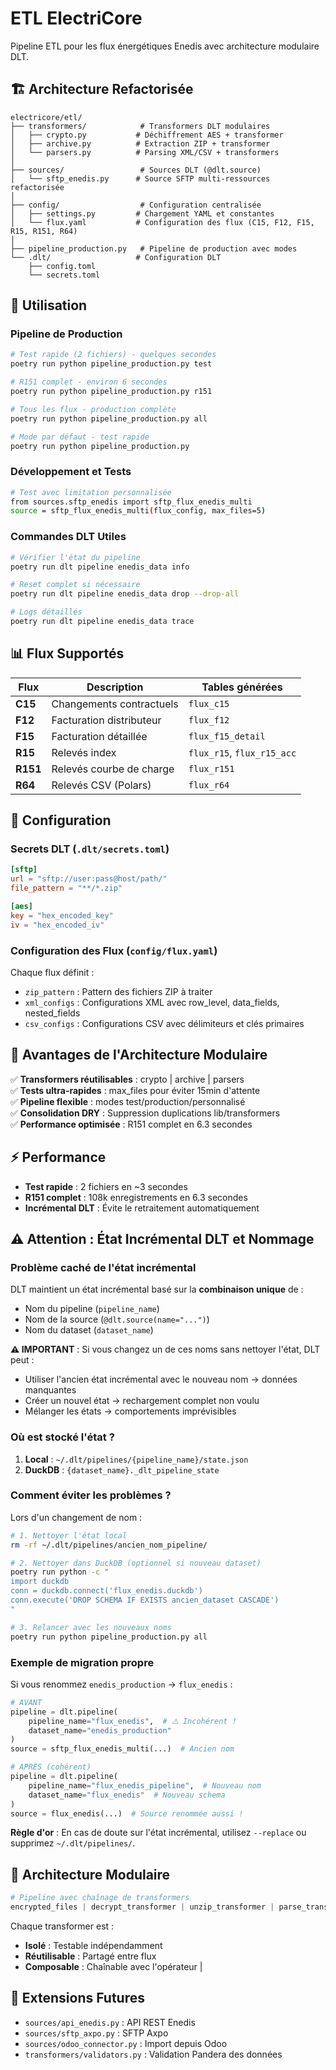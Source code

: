 # ETL ElectriCore

Pipeline ETL pour les flux énergétiques Enedis avec architecture modulaire DLT.

## 🏗️ Architecture Refactorisée

```
electricore/etl/
├── transformers/            # Transformers DLT modulaires
│   ├── crypto.py           # Déchiffrement AES + transformer
│   ├── archive.py          # Extraction ZIP + transformer  
│   └── parsers.py          # Parsing XML/CSV + transformers
│
├── sources/                 # Sources DLT (@dlt.source)
│   └── sftp_enedis.py      # Source SFTP multi-ressources refactorisée
│
├── config/                  # Configuration centralisée
│   ├── settings.py         # Chargement YAML et constantes
│   └── flux.yaml           # Configuration des flux (C15, F12, F15, R15, R151, R64)
│
├── pipeline_production.py   # Pipeline de production avec modes
└── .dlt/                   # Configuration DLT
    ├── config.toml
    └── secrets.toml
```

## 🚀 Utilisation

### Pipeline de Production

```bash
# Test rapide (2 fichiers) - quelques secondes
poetry run python pipeline_production.py test

# R151 complet - environ 6 secondes  
poetry run python pipeline_production.py r151

# Tous les flux - production complète
poetry run python pipeline_production.py all

# Mode par défaut - test rapide
poetry run python pipeline_production.py
```

### Développement et Tests

```bash
# Test avec limitation personnalisée
from sources.sftp_enedis import sftp_flux_enedis_multi
source = sftp_flux_enedis_multi(flux_config, max_files=5)
```

### Commandes DLT Utiles

```bash
# Vérifier l'état du pipeline
poetry run dlt pipeline enedis_data info

# Reset complet si nécessaire  
poetry run dlt pipeline enedis_data drop --drop-all

# Logs détaillés
poetry run dlt pipeline enedis_data trace
```

## 📊 Flux Supportés

| Flux | Description | Tables générées |
|------|-------------|-----------------|
| **C15** | Changements contractuels | `flux_c15` |
| **F12** | Facturation distributeur | `flux_f12` |
| **F15** | Facturation détaillée | `flux_f15_detail` |
| **R15** | Relevés index | `flux_r15`, `flux_r15_acc` |
| **R151** | Relevés courbe de charge | `flux_r151` |
| **R64** | Relevés CSV (Polars) | `flux_r64` |

## 🔧 Configuration

### Secrets DLT (`.dlt/secrets.toml`)
```toml
[sftp]
url = "sftp://user:pass@host/path/"
file_pattern = "**/*.zip"

[aes]
key = "hex_encoded_key"
iv = "hex_encoded_iv"
```

### Configuration des Flux (`config/flux.yaml`)
Chaque flux définit :
- `zip_pattern` : Pattern des fichiers ZIP à traiter
- `xml_configs` : Configurations XML avec row_level, data_fields, nested_fields
- `csv_configs` : Configurations CSV avec délimiteurs et clés primaires

## 🎯 Avantages de l'Architecture Modulaire

✅ **Transformers réutilisables** : crypto | archive | parsers  
✅ **Tests ultra-rapides** : max_files pour éviter 15min d'attente  
✅ **Pipeline flexible** : modes test/production/personnalisé  
✅ **Consolidation DRY** : Suppression duplications lib/transformers  
✅ **Performance optimisée** : R151 complet en 6.3 secondes  

## ⚡ Performance

- **Test rapide** : 2 fichiers en ~3 secondes
- **R151 complet** : 108k enregistrements en 6.3 secondes  
- **Incrémental DLT** : Évite le retraitement automatiquement

## ⚠️ Attention : État Incrémental DLT et Nommage

### Problème caché de l'état incrémental

DLT maintient un état incrémental basé sur la **combinaison unique** de :
- Nom du pipeline (`pipeline_name`)
- Nom de la source (`@dlt.source(name="...")`)
- Nom du dataset (`dataset_name`)

**⚠️ IMPORTANT** : Si vous changez un de ces noms sans nettoyer l'état, DLT peut :
- Utiliser l'ancien état incrémental avec le nouveau nom → données manquantes
- Créer un nouvel état → rechargement complet non voulu
- Mélanger les états → comportements imprévisibles

### Où est stocké l'état ?

1. **Local** : `~/.dlt/pipelines/{pipeline_name}/state.json`
2. **DuckDB** : `{dataset_name}._dlt_pipeline_state`

### Comment éviter les problèmes ?

Lors d'un changement de nom :

```bash
# 1. Nettoyer l'état local
rm -rf ~/.dlt/pipelines/ancien_nom_pipeline/

# 2. Nettoyer dans DuckDB (optionnel si nouveau dataset)
poetry run python -c "
import duckdb
conn = duckdb.connect('flux_enedis.duckdb')
conn.execute('DROP SCHEMA IF EXISTS ancien_dataset CASCADE')
"

# 3. Relancer avec les nouveaux noms
poetry run python pipeline_production.py all
```

### Exemple de migration propre

Si vous renommez `enedis_production` → `flux_enedis` :

```python
# AVANT
pipeline = dlt.pipeline(
    pipeline_name="flux_enedis",  # ⚠️ Incohérent !
    dataset_name="enedis_production"
)
source = sftp_flux_enedis_multi(...)  # Ancien nom

# APRÈS (cohérent)
pipeline = dlt.pipeline(
    pipeline_name="flux_enedis_pipeline",  # Nouveau nom
    dataset_name="flux_enedis"  # Nouveau schema
)
source = flux_enedis(...)  # Source renommée aussi !
```

**Règle d'or** : En cas de doute sur l'état incrémental, utilisez `--replace` ou supprimez `~/.dlt/pipelines/`.

## 🔄 Architecture Modulaire

```python
# Pipeline avec chaînage de transformers
encrypted_files | decrypt_transformer | unzip_transformer | parse_transformer
```

Chaque transformer est :
- **Isolé** : Testable indépendamment
- **Réutilisable** : Partagé entre flux
- **Composable** : Chaînable avec l'opérateur |

## 🔮 Extensions Futures

- `sources/api_enedis.py` : API REST Enedis
- `sources/sftp_axpo.py` : SFTP Axpo  
- `sources/odoo_connector.py` : Import depuis Odoo
- `transformers/validators.py` : Validation Pandera des données
